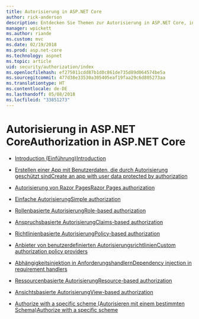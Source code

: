 ```yaml
---
title: Autorisierung in ASP.NET Core
author: rick-anderson
description: Entdecken Sie Themen zur Autorisierung in ASP.NET Core, in denen erklärt wird, wie Zugriffsrechte und Berechtigungen App-Benutzern zur Verfügung gestellt werden.
manager: wpickett
ms.author: riande
ms.custom: mvc
ms.date: 02/19/2018
ms.prod: asp.net-core
ms.technology: aspnet
ms.topic: article
uid: security/authorization/index
ms.openlocfilehash: ef275011cdd87b1d0c861de735d89d064574be5a
ms.sourcegitcommit: 477d38e33530a305405eaf19faa29c6d805273aa
ms.translationtype: HT
ms.contentlocale: de-DE
ms.lasthandoff: 05/08/2018
ms.locfileid: "33851273"
---
```

# <a name="authorization-in-aspnet-core"></a><span data-ttu-id="2abbe-103">Autorisierung in ASP.NET Core</span><span class="sxs-lookup"><span data-stu-id="2abbe-103">Authorization in ASP.NET Core</span></span>

* [<span data-ttu-id="2abbe-104">Introduction (Einführung)</span><span class="sxs-lookup"><span data-stu-id="2abbe-104">Introduction</span></span>](xref:security/authorization/introduction)

* [<span data-ttu-id="2abbe-105">Erstellen einer App mit Benutzerdaten, die durch Autorisierung geschützt sind</span><span class="sxs-lookup"><span data-stu-id="2abbe-105">Create an app with user data protected by authorization</span></span>](xref:security/authorization/secure-data)

* [<span data-ttu-id="2abbe-106">Autorisierung von Razor Pages</span><span class="sxs-lookup"><span data-stu-id="2abbe-106">Razor Pages authorization</span></span>](xref:security/authorization/razor-pages-authorization)

* [<span data-ttu-id="2abbe-107">Einfache Autorisierung</span><span class="sxs-lookup"><span data-stu-id="2abbe-107">Simple authorization</span></span>](xref:security/authorization/simple)

* [<span data-ttu-id="2abbe-108">Rollenbasierte Autorisierung</span><span class="sxs-lookup"><span data-stu-id="2abbe-108">Role-based authorization</span></span>](xref:security/authorization/roles)

* [<span data-ttu-id="2abbe-109">Anspruchsbasierte Autorisierung</span><span class="sxs-lookup"><span data-stu-id="2abbe-109">Claims-based authorization</span></span>](xref:security/authorization/claims)

* [<span data-ttu-id="2abbe-110">Richtlinienbasierte Autorisierung</span><span class="sxs-lookup"><span data-stu-id="2abbe-110">Policy-based authorization</span></span>](xref:security/authorization/policies)

* [<span data-ttu-id="2abbe-111">Anbieter von benutzerdefinierten Autorisierungsrichtlinien</span><span class="sxs-lookup"><span data-stu-id="2abbe-111">Custom authorization policy providers</span></span>](xref:security/authorization/iauthorizationpolicyprovider)

* [<span data-ttu-id="2abbe-112">Abhängigkeitsinjektion in Anforderungshandlern</span><span class="sxs-lookup"><span data-stu-id="2abbe-112">Dependency injection in requirement handlers</span></span>](xref:security/authorization/dependencyinjection)

* [<span data-ttu-id="2abbe-113">Ressourcenbasierte Autorisierung</span><span class="sxs-lookup"><span data-stu-id="2abbe-113">Resource-based authorization</span></span>](xref:security/authorization/resourcebased)

* [<span data-ttu-id="2abbe-114">Ansichtsbasierte Autorisierung</span><span class="sxs-lookup"><span data-stu-id="2abbe-114">View-based authorization</span></span>](xref:security/authorization/views)

* [<span data-ttu-id="2abbe-115">Authorize with a specific scheme (Autorisieren mit einem bestimmten Schema)</span><span class="sxs-lookup"><span data-stu-id="2abbe-115">Authorize with a specific scheme</span></span>](xref:security/authorization/limitingidentitybyscheme)
